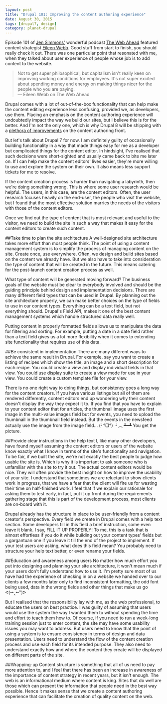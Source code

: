 ```yaml
---
layout: post
title: "Drupal 101: Improving the content authoring experience"
date: August 30, 2015
tags: [drupal7, design]
category: planet-drupal
---
```

Episode 101 of [Jen Simmons'](http://jensimmons.com/) wonderful podcast [The Web Ahead](http://thewebahead.net/101) featured content strategist [Eileen Webb](http://webmeadow.com/). Good stuff from start to finish, you should really check it out. There was one particular point that resonated with me, when they talked about user experience of people whose job is to add content to the website.

>Not to get super philosophical, but capitalism isn't really keen on improving working conditions for employees. It's not super excited about spending money and energy on making things nicer for the people who you are paying.  
― Eileen Webb on The Web Ahead

Drupal comes with a lot of out-of-the-box functionality that can help make the content editing experience less confusing, provided we, as developers, use them. Placing an emphasis on the content authoring experience will undoubtedly impact the way we build our sites, but I believe this is for the better. And I'm not the only one, which is why Drupal 8 will be shipping with a [plethora of improvements](http://wimleers.com/article/drupal-8-structured-content-authoring-experience) on the content authoring front.

But let's talk about Drupal 7 for now. I am definitely guilty of occasionally building functionality in a way that made things easy for me as a developer but complicated things for the content editor. In hindsight, I've realised that such decisions were short-sighted and usually came back to bite me later on. If I can help make the content editors' lives easier, they're more willing to use and explore the system on their own. It also means less support tickets for me to resolve.

If the content creation process is harder than navigating a labyrinth, then we're doing something wrong. This is where some user research would be helpful. The users, in this case, are the content editors. Often, the user research focuses heavily on the end-user, the people who visit the website, but I found that the most effective solution marries the needs of the visitors with those of the content editors.

Once we find out the type of content that is most relevant and useful to the visitor, we need to build the site in such a way that makes it easy for the content editors to create such content. 

##Take time to plan the site architecture
A well-designed site architecture takes more effort than most people think. The point of using a content management system is to simplify the process of managing content on the site. Create once, use everywhere. Often, we design and build sites based on the content we already have. But we also have to take into consideration the type of content that will be created in the future. This means catering for the post-launch content creation process as well.

What type of content will be generated moving forward? The business goals of the website must be clear to everybody involved and should be the guiding principle behind design and implementation decisions. There are many different field types that can be used in Drupal. By planning out the site architecture properly, we can make better choices on the type of fields to use in our content types. Everything can be a text field, but not everything should. Drupal's Field API, makes it one of the best content management systems which handle structured data really well.

Putting content in properly formatted fields allows us to manipulate the data for filtering and sorting. For example, putting a date in a date field rather than a text field gives us a lot more flexibility when it comes to extending site functionality that requires use of this data. 

##Be consistent in implementation
There are many different ways to achieve the same result in Drupal. For example, say you want to create a listing of recipes which show the title, an image and a short description for each recipe. You could create a view and display individual fields in that view. You could use display suite to create a view mode for use in your view. You could create a custom template file for your view. 

There is no one right way to doing things, but consistency goes a long way for the content creators. If you have various listings but all of them are rendered differently, content editors end up wondering why their content doesn't display the way they expect it to. If you find that you have to explain to your content editor that for articles, the thumbnail image uses the first image in the multi-value images field but for events, you need to upload the thumbnail in the thumbnail field instead. But the events in the newsfeed actually use the image from the image field... (╯°□°）╯︵ ┻━┻ You get the picture.

##Provide clear instructions in the help text
I, like many other developers, have found myself assuming the content editors or users of the website know exactly what I know in terms of the site's functionality and navigation. To be fair, if we built the site, we're not exactly the best people to judge how usable the site is. Which is why it is important to ask someone who is unfamiliar with the site to try it out. The actual content editors would be nice. They will often provide the best insight on how to improve the usability of your site. I understand that sometimes we are reluctant to show clients work in progress, that we have a fear that the client will fire us for wasting their time on half-finished work. I feel that if we explain our rationale for asking them to test early, in fact, put it up front during the requirements gathering stage that this is part of the development process, most clients are on-board with it.

Drupal already has the structure in place to be user-friendly from a content creator's perspective. Every field we create in Drupal comes with a help text section. Some developers fill in this field a brief instruction, some even leave it blank. I say, FILL IT UP PROPERLY! To me, this is a task that is almost effortless if you do it while building out your content types' fields but a gargantuan one if you leave it till the end of the project to implement. If your test users are asking, what does this field mean? You probably need to structure your help text better, or even rename your fields. 

##Education and awareness among users
No matter how much effort you put into designing and planning your site architecture, it won't mean much if your users don't fully understand how to use it. I'm pretty sure most of us have had the experience of checking in on a website we handed over to our clients a few months later only to find inconsistent formatting, the odd font being used, data in the wrong fields and other things that make us go ᕙ(⇀‸↼‶)ᕗ

But I realised that the responsibility lay with me, as the web professional, to educate the users on best practice. I was guilty of assuming that users would use the system the way I wanted them to without spending the time and effort to teach them how to. Of course, if you need to run a week-long training session just to enter content, the site may have some usability issues you may want to address. But users need to know that the point of using a system is to ensure consistency in terms of design and data presentation. Users need to understand the flow of the content creation process and use each field for its intended purpose. They also need to understand exactly how and where the content they create will be displayed on different parts of the site.

##Wrapping-up
Content structure is something that all of us need to pay more attention to, and I feel that there has been an increase in awareness of the importance of content strategy in recent years, but it isn't enough. The web is an informational medium where content is king. Sites that do well are those which can present the information that people need in the best way possible. Hence it makes sense that we create a content authoring experience that can facilitate the creation of quality content on the web.
